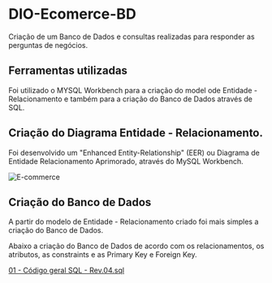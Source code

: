 # DIO-Ecomerce-BD
Criação de um Banco de Dados e consultas realizadas para responder as perguntas de negócios.

## Ferramentas utilizadas

Foi utilizado o MYSQL Workbench para a criação do model ode Entidade - Relacionamento e também para a criação do Banco de Dados através de SQL.


## Criação do Diagrama Entidade - Relacionamento.

Foi desenvolvido um "Enhanced Entity-Relationship"  (EER) ou Diagrama de Entidade Relacionamento Aprimorado, através do MySQL Workbench.

![E-commerce](https://github.com/user-attachments/assets/693024c3-306b-495b-989f-fd651eca5448)

## Criação do Banco de Dados

A partir do modelo de Entidade - Relacionamento criado foi mais simples a criação do Banco de Dados.

Abaixo a criação do Banco de Dados de acordo com os relacionamentos, os atributos, as constraints e as Primary Key e Foreign Key.


[01 - Código geral SQL - Rev.04.sql](./01%20-%20Código%20geral%20SQL%20-%20Rev.04.sql)



